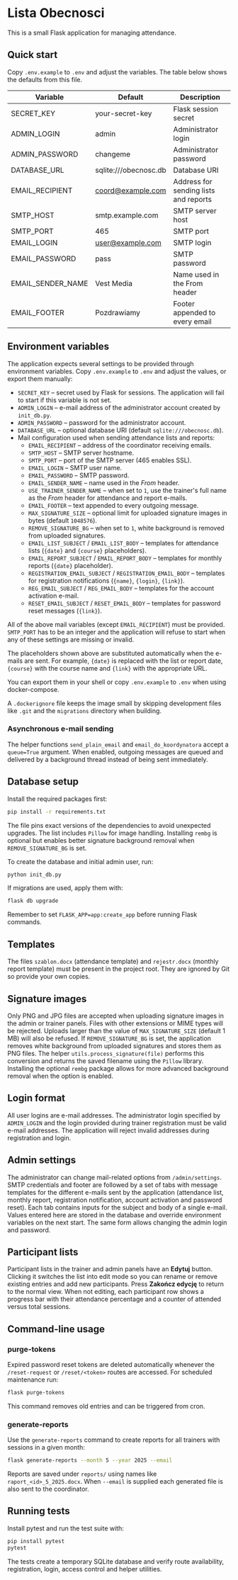 # Lista Obecnosci

This is a small Flask application for managing attendance.

## Quick start

Copy `.env.example` to `.env` and adjust the variables. The table below shows the defaults from this file.

| Variable | Default | Description |
| --- | --- | --- |
| SECRET_KEY | your-secret-key | Flask session secret |
| ADMIN_LOGIN | admin | Administrator login |
| ADMIN_PASSWORD | changeme | Administrator password |
| DATABASE_URL | sqlite:///obecnosc.db | Database URI |
| EMAIL_RECIPIENT | coord@example.com | Address for sending lists and reports |
| SMTP_HOST | smtp.example.com | SMTP server host |
| SMTP_PORT | 465 | SMTP port |
| EMAIL_LOGIN | user@example.com | SMTP login |
| EMAIL_PASSWORD | pass | SMTP password |
| EMAIL_SENDER_NAME | Vest Media | Name used in the From header |
| EMAIL_FOOTER | Pozdrawiamy | Footer appended to every email |

## Environment variables

The application expects several settings to be provided through environment variables.
Copy `.env.example` to `.env` and adjust the values, or export them manually:

- `SECRET_KEY` – secret used by Flask for sessions. The application will fail to start if this variable is not set.
- `ADMIN_LOGIN` – e-mail address of the administrator account created by `init_db.py`.
- `ADMIN_PASSWORD` – password for the administrator account.
- `DATABASE_URL` – optional database URI (default `sqlite:///obecnosc.db`).
- Mail configuration used when sending attendance lists and reports:
  - `EMAIL_RECIPIENT` – address of the coordinator receiving emails.
  - `SMTP_HOST` – SMTP server hostname.
  - `SMTP_PORT` – port of the SMTP server (465 enables SSL).
  - `EMAIL_LOGIN` – SMTP user name.
  - `EMAIL_PASSWORD` – SMTP password.
  - `EMAIL_SENDER_NAME` – name used in the *From* header.
  - `USE_TRAINER_SENDER_NAME` – when set to `1`, use the trainer's full name
    as the *From* header for attendance and report e-mails.
  - `EMAIL_FOOTER` – text appended to every outgoing message.
  - `MAX_SIGNATURE_SIZE` – optional limit for uploaded signature images in bytes (default `1048576`).
  - `REMOVE_SIGNATURE_BG` – when set to `1`, white background is removed from uploaded signatures.
  - `EMAIL_LIST_SUBJECT` / `EMAIL_LIST_BODY` – templates for attendance lists (`{date}` and `{course}` placeholders).
  - `EMAIL_REPORT_SUBJECT` / `EMAIL_REPORT_BODY` – templates for monthly reports (`{date}` placeholder).
  - `REGISTRATION_EMAIL_SUBJECT` / `REGISTRATION_EMAIL_BODY` – templates for registration notifications (`{name}`, `{login}`, `{link}`).
  - `REG_EMAIL_SUBJECT` / `REG_EMAIL_BODY` – templates for the account activation e-mail.
  - `RESET_EMAIL_SUBJECT` / `RESET_EMAIL_BODY` – templates for password reset messages (`{link}`).

All of the above mail variables (except `EMAIL_RECIPIENT`) must be provided. `SMTP_PORT` has to be an integer and the application will refuse to start when any of these settings are missing or invalid.

The placeholders shown above are substituted automatically when the e-mails are
sent. For example, `{date}` is replaced with the list or report date,
`{course}` with the course name and `{link}` with the appropriate URL.

You can export them in your shell or copy `.env.example` to `.env` when using docker-compose.

A `.dockerignore` file keeps the image small by skipping development files like `.git` and the `migrations` directory when building.

### Asynchronous e-mail sending

The helper functions `send_plain_email` and `email_do_koordynatora` accept a
`queue=True` argument. When enabled, outgoing messages are queued and delivered
by a background thread instead of being sent immediately.

## Database setup

Install the required packages first:

```bash
pip install -r requirements.txt
```
The file pins exact versions of the dependencies to avoid unexpected upgrades.
The list includes `Pillow` for image handling.  Installing `rembg` is optional
but enables better signature background removal when `REMOVE_SIGNATURE_BG` is
set.

To create the database and initial admin user, run:

```bash
python init_db.py
```

If migrations are used, apply them with:

```bash
flask db upgrade
```

Remember to set `FLASK_APP=app:create_app` before running Flask commands.

## Templates

The files `szablon.docx` (attendance template) and `rejestr.docx` (monthly report template) must be present in the project root. They are ignored by Git so provide your own copies.

## Signature images

Only PNG and JPG files are accepted when uploading signature images in the admin
or trainer panels. Files with other extensions or MIME types will be rejected.
Uploads larger than the value of `MAX_SIGNATURE_SIZE` (default 1 MB) will also be refused.
If `REMOVE_SIGNATURE_BG` is set, the application removes white background from
uploaded signatures and stores them as PNG files. The helper
`utils.process_signature(file)` performs this conversion and returns the saved
filename using the `Pillow` library. Installing the optional `rembg` package
allows for more advanced background removal when the option is enabled.

## Login format

All user logins are e-mail addresses. The administrator login specified by
`ADMIN_LOGIN` and the login provided during trainer registration must be valid
e-mail addresses. The application will reject invalid addresses during
registration and login.

## Admin settings

The administrator can change mail-related options from `/admin/settings`.
SMTP credentials and footer are followed by a set of tabs with message
templates for the different e-mails sent by the application (attendance list,
monthly report, registration notification, account activation and password
reset). Each tab contains inputs for the subject and body of a single e-mail.
Values entered here are stored in the database and override environment
variables on the next start.  The same form allows changing the admin login and
password.

## Participant lists

Participant lists in the trainer and admin panels have an **Edytuj** button.
Clicking it switches the list into edit mode so you can rename or remove
existing entries and add new participants.  Press **Zakończ edycję** to return to
the normal view.  When not editing, each participant row shows a progress bar
with their attendance percentage and a counter of attended versus total
sessions.

## Command-line usage

### purge-tokens

Expired password reset tokens are deleted automatically whenever the `/reset-request` or `/reset/<token>` routes are accessed. For scheduled maintenance run:

```bash
flask purge-tokens
```

This command removes old entries and can be triggered from cron.

### generate-reports

Use the `generate-reports` command to create reports for all trainers with sessions in a given month:

```bash
flask generate-reports --month 5 --year 2025 --email
```

Reports are saved under `reports/` using names like `raport_<id>_5_2025.docx`. When `--email` is supplied each generated file is also sent to the coordinator.

## Running tests

Install pytest and run the test suite with:

```bash
pip install pytest
pytest
```
The tests create a temporary SQLite database and verify route availability, registration, login, access control and helper utilities.
